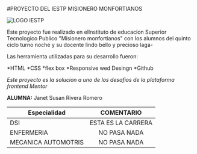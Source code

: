 #PROYECTO DEL IESTP MISIONERO MONFORTIANOS

 ![LOGO IESTP](https://iestpmonfortianos.jedu.pe/logo_uni)


Este proyecto fue realizado en elInstituto de educacion Superior Tecnologico Publico "Misionero monfortianos" con los alumnos del quinto ciclo turno noche y su docente lindo bello y precioso laga-

Las herramienta utilizadas para su desarrollo  fueron:

*HTML
*CSS
*flex box
*Responsive wed Desingn
*Github

_Este proyecto es la solucion a uno de los desafios de la plataforma frontend Mentor_


**ALUMNA:** Janet Susan Rivera Romero


| Especialidad  | COMENTARIO |
| ------------- |:-------------:|
| DSI      | ESTA ES LA CARRERA     |
| ENFERMERIA      | NO PASA NADA   |
| MECANICA AUTOMOTRIS      | NO PASA NADA    |

